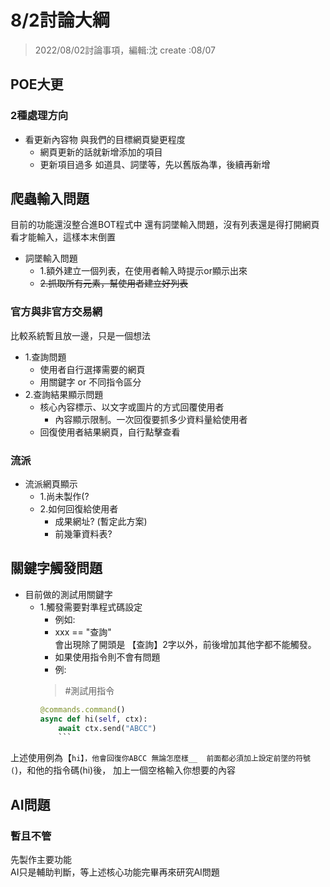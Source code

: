 # 8/2討論大綱
> 2022/08/02討論事項，編輯:沈
> create :08/07

## POE大更
### 2種處理方向
- 看更新內容物 與我們的目標網頁變更程度
  - 網頁更新的話就新增添加的項目
  - 更新項目過多 如道具、詞墜等，先以舊版為準，後續再新增

## 爬蟲輸入問題
目前的功能還沒整合進BOT程式中
還有詞墜輸入問題，沒有列表還是得打開網頁看才能輸入，這樣本末倒置
- 詞墜輸入問題
  - 1.額外建立一個列表，在使用者輸入時提示or顯示出來
  - ~~2.抓取所有元素，幫使用者建立好列表~~

### 官方與非官方交易網
比較系統暫且放一邊，只是一個想法  
- 1.查詢問題
  - 使用者自行選擇需要的網頁
  - 用關鍵字 or 不同指令區分
- 2.查詢結果顯示問題
  - 核心內容標示、以文字或圖片的方式回覆使用者
    - 內容顯示限制。一次回復要抓多少資料量給使用者
  - 回復使用者結果網頁，自行點擊查看

### 流派
- 流派網頁顯示
  - 1.尚未製作(?
  - 2.如何回復給使用者
    - 成果網址? (暫定此方案)
	- 前幾筆資料表?

## 關鍵字觸發問題
- 目前做的測試用關鍵字
  - 1.觸發需要對準程式碼設定
    - 例如:  
	- xxx == "查詢"  
	會出現除了開頭是 【查詢】2字以外，前後增加其他字都不能觸發。
	- 如果使用指令則不會有問題
	- 例:  
	> #測試用指令
    ```Python
	@commands.command()
	async def hi(self, ctx):
        await ctx.send("ABCC")  
		```
上述使用例為【`hi】，他會回復你ABCC
無論怎麼樣__  前面都必須加上設定前墜的符號(`)，和他的指令碼(hi)後，  加上一個空格輸入你想要的內容

## AI問題
### 暫且不管
先製作主要功能  
AI只是輔助判斷，等上述核心功能完畢再來研究AI問題